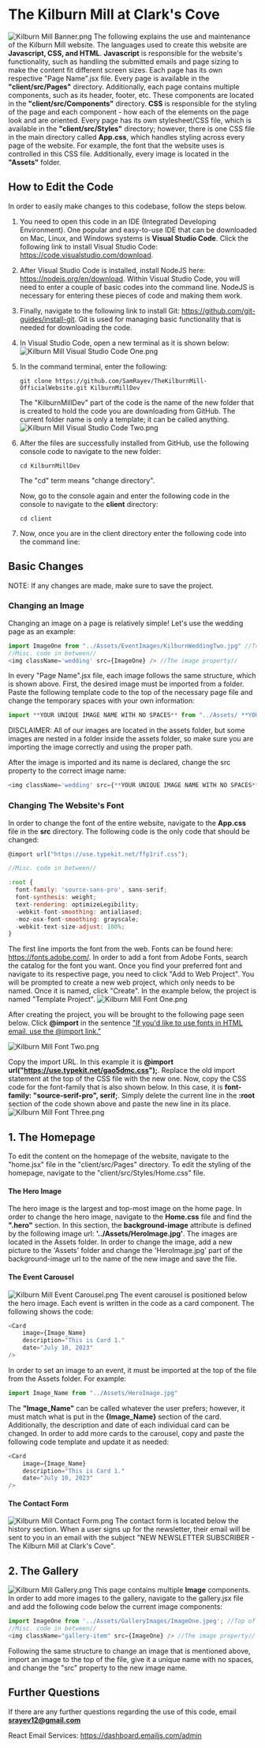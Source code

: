 # The Kilburn Mill at Clark's Cove
![Kilburn Mill Banner.png](https://github.com/SamRayev/TheKilburnMill-OfficialWebsite/blob/main/client/src/Assets/GithubImages/Kilburn%20Mill%20Banner.png)
The following explains the use and maintenance of the Kilburn Mill website.
The languages used to create this website are **Javascript, CSS, and HTML**. **Javascript** is responsible for the website's functionality, such as handling the submitted emails and page sizing to make the content fit different screen sizes. Each page has its own respective "Page Name".jsx file. Every page is available in the **"client/src/Pages"** directory. Additionally, each page contains multiple components, such as its header, footer, etc. These components are located in the **"client/src/Components"** directory. **CSS** is responsible for the styling of the page and each component - how each of the elements on the page look and are oriented. Every page has its own stylesheet/CSS file, which is available in the **"client/src/Styles"** directory; however, there is one CSS file in the main directory called **App.css**, which handles styling across every page of the website. For example, the font that the website uses is controlled in this CSS file. Additionally, every image is located in the **"Assets"** folder. 

## How to Edit the Code
In order to easily make changes to this codebase, follow the steps below. 
1. You need to open this code in an IDE (Integrated Developing Environment). One popular and easy-to-use IDE that can be downloaded on Mac, Linux, and Windows systems is **Visual Studio Code**. Click the following link to install Visual Studio Code: https://code.visualstudio.com/download.
2. After Visual Studio Code is installed, install NodeJS here: https://nodejs.org/en/download. Within Visual Studio Code, you will need to enter a couple of basic codes into the command line. NodeJS is necessary for entering these pieces of code and making them work.
3. Finally, navigate to the following link to install Git: https://github.com/git-guides/install-git. Git is used for managing basic functionality that is needed for downloading the code.  
4. In Visual Studio Code, open a new terminal as it is shown below:
![Kilburn Mill Visual Studio Code One.png](https://github.com/SamRayev/TheKilburnMill-OfficialWebsite/blob/main/client/src/Assets/GithubImages/Kilburn%20Mill%20Visual%20Studio%20Code%20One.png)

6. In the command terminal, enter the following:
   ```console
   git clone https://github.com/SamRayev/TheKilburnMill-OfficialWebsite.git KilburnMillDev
   ```
   The "KilburnMillDev" part of the code is the name of the new folder that is created to hold the code you are downloading from GitHub. The current folder name is only a template; it can be called anything.
   ![Kilburn Mill Visual Studio Code Two.png](https://github.com/SamRayev/TheKilburnMill-OfficialWebsite/blob/main/client/src/Assets/GithubImages/Kilburn%20Mill%20Visual%20Studio%20Code%20Two.png)
   
8. After the files are successfully installed from GitHub, use the following console code to navigate to the new folder:
   ```console
   cd KilburnMillDev
   ```
   The "cd" term means "change directory".

   Now, go to the console again and enter the following code in the console to navigate to the **client** directory:
   ```console
   cd client
   ```
   
10. Now, once you are in the client directory enter the following code into the command line:

## Basic Changes
NOTE: If any changes are made, make sure to save the project.

### Changing an Image
Changing an image on a page is relatively simple!
Let's use the wedding page as an example: 
```javascript
import ImageOne from "../Assets/EventImages/KilburnWeddingTwo.jpg" //Top of the code//
//Misc. code in between//
<img className='wedding' src={ImageOne} /> //The image property//
```
In every "Page Name".jsx file, each image follows the same structure, which is shown above. First, the desired image must be imported from a folder. Paste the following template code to the top of the necessary page file and change the temporary spaces with your own information:
```javascript
import **YOUR UNIQUE IMAGE NAME WITH NO SPACES** from "../Assets/ **YOUR IMAGE FILE NAME** .jpg" //Top of the code//
```
DISCLAIMER: All of our images are located in the assets folder, but some images are nested in a folder inside the assets folder, so make sure you are importing the image correctly and using the proper path.

After the image is imported and its name is declared, change the src property to the correct image name:
```javascript
<img className='wedding' src={**YOUR UNIQUE IMAGE NAME WITH NO SPACES**} /> //The image property//
```

### Changing The Website's Font
In order to change the font of the entire website, navigate to the **App.css** file in the **src** directory. The following code is the only code that should be changed:
```javascript
@import url("https://use.typekit.net/ffp1rif.css");

//Misc. code in between//

:root {
  font-family: 'source-sans-pro', sans-serif;
  font-synthesis: weight;
  text-rendering: optimizeLegibility;
  -webkit-font-smoothing: antialiased;
  -moz-osx-font-smoothing: grayscale;
  -webkit-text-size-adjust: 100%;
}
```
The first line imports the font from the web. Fonts can be found here: https://fonts.adobe.com/. In order to add a font from Adobe Fonts, search the catalog for the font you want. Once you find your preferred font and navigate to its respective page, you need to click "Add to Web Project". You will be prompted to create a new web project, which only needs to be named. Once it is named, click "Create". In the example below, the project is named "Template Project".
![Kilburn Mill Font One.png](https://github.com/SamRayev/TheKilburnMill-OfficialWebsite/blob/main/client/src/Assets/GithubImages/Kilburn%20Mill%20Font%20One.png)

After creating the project, you will be brought to the following page seen below. Click **@import** in the sentence <ins>"If you'd like to use fonts in HTML email, use the @import link." </ins>

![Kilburn Mill Font Two.png](https://github.com/SamRayev/TheKilburnMill-OfficialWebsite/blob/main/client/src/Assets/GithubImages/Kilburn%20Mill%20Font%20Two.png)

Copy the import URL. In this example it is **@import url("https://use.typekit.net/gao5dmc.css");**. Replace the old import statement at the top of the CSS file with the new one. Now, copy the CSS code for the font-family that is also shown below. In this case, it is **font-family: "source-serif-pro", serif;**. Simply delete the current line in the **:root** section of the code shown above and paste the new line in its place. 
![Kilburn Mill Font Three.png](https://github.com/SamRayev/TheKilburnMill-OfficialWebsite/blob/main/client/src/Assets/GithubImages/Kilburn%20Mill%20Font%20Three.png)
## 1. The Homepage
To edit the content on the homepage of the website, navigate to the "home.jsx" file in the "client/src/Pages" directory. To edit the styling of the homepage, navigate to the "client/src/Styles/Home.css" file. 

 #### The Hero Image 
The hero image is the largest and top-most image on the home page. In order to change the hero image, navigate to the **Home.css** file and find the **".hero"** section. In this section, the **background-image** attribute is defined by the following image url: **'../Assets/HeroImage.jpg'**. The images are located in the Assets folder. In order to change the image, add a new picture to the 'Assets' folder and change the 'HeroImage.jpg' part of the background-image url to the name of the new image and save the file.

 #### The Event Carousel
 ![Kilburn Mill Event Carousel.png](https://github.com/SamRayev/TheKilburnMill-OfficialWebsite/blob/main/client/src/Assets/GithubImages/Kilburn%20Mill%20Events.png)
The event carousel is positioned below the hero image. Each event is written in the code as a card component. The following shows the code:
```javascript
<Card
    image={Image_Name}
    description="This is Card 1."
    date="July 10, 2023"
/>
```

In order to set an image to an event, it must be imported at the top of the file from the Assets folder. For example: 
```javascript
import Image_Name from "../Assets/HeroImage.jpg"
```

The **"Image_Name"** can be called whatever the user prefers; however, it must match what is put in the **{Image_Name}** section of the card. Additionally, the description and date of each individual card can be changed. In order to add more cards to the carousel, copy and paste the following code template and update it as needed:
```javascript
<Card
    image={Image_Name}
    description="This is Card 1."
    date="July 10, 2023"
/>
```

 #### The Contact Form
 ![Kilburn Mill Contact Form.png](https://github.com/SamRayev/TheKilburnMill-OfficialWebsite/blob/main/client/src/Assets/GithubImages/Kilburn%20Mill%20Contact%20Form.png)
 The contact form is located below the history section. When a user signs up for the newsletter, their email will be sent to you in an email with the subject "NEW NEWSLETTER SUBSCRIBER - The Kilburn Mill at Clark's Cove". 

## 2. The Gallery
 ![Kilburn Mill Gallery.png](https://github.com/SamRayev/TheKilburnMill-OfficialWebsite/blob/main/client/src/Assets/GithubImages/Kilburn%20Mill%20Gallery.png)
This page contains multiple **Image** components. In order to add more images to the gallery, navigate to the gallery.jsx file and add the following code below the current image components:
```javascript
import ImageOne from '../Assets/GalleryImages/ImageOne.jpeg'; //Top of the code//
//Misc. code in between//
<img className="gallery-item" src={ImageOne} /> //The image property//
```
Following the same structure to change an image that is mentioned above, import an image to the top of the file, give it a unique name with no spaces, and change the "src" property to the new image name.

## Further Questions
If there are any further questions regarding the use of this code, email **srayev12@gmail.com**

React Email Services: https://dashboard.emailjs.com/admin

